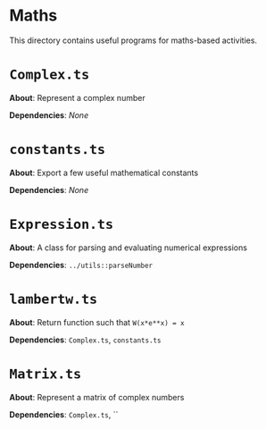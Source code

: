 # Maths

This directory contains useful programs for maths-based activities.

# `Complex.ts`
**About**: Represent a complex number

**Dependencies**: *None*

# `constants.ts`
**About**: Export a few useful mathematical constants

**Dependencies**: *None*

# `Expression.ts`
**About**: A class for parsing and evaluating numerical expressions

**Dependencies**: `../utils::parseNumber`

# `lambertw.ts`
**About**: Return function such that `W(x*e**x) = x`

**Dependencies**: `Complex.ts`, `constants.ts`

# `Matrix.ts`
**About**: Represent a matrix of complex numbers

**Dependencies**: `Complex.ts`, ``